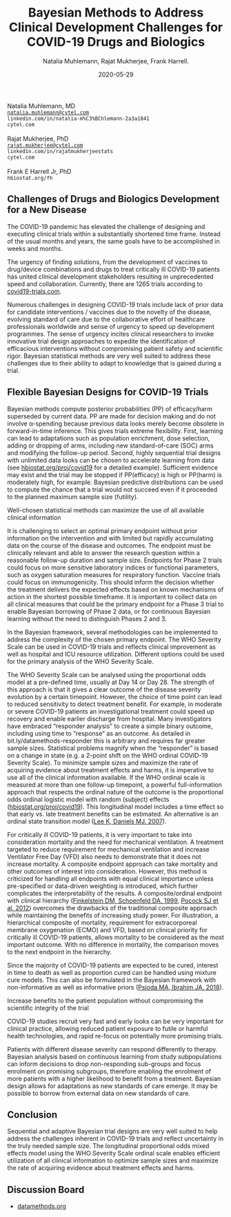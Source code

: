 ﻿---
title: "Bayesian Methods to Address Clinical Development Challenges for COVID-19 Drugs and Biologics"

author: Natalia Muhlemann, Rajat Mukherjee, Frank Harrell.
date: 2020-05-29
slug: bayes-covid 
categories: []
tags:
  - bayes
  - RCT
  - design
  - drug-evaluation
  - medicine
  - responder-analysis
  - covid-19

summary: The COVID-19 pandemic has elevated the challenge for designing and executing clinical trials with vaccines and drug/device combinations within a substantially shortened time frame.  Numerous challenges in designing COVID-19 trials include lack of prior data for candidate interventions / vaccines due to the novelty of the disease, evolving standard of care and sense of urgency to speed up development programmes. We propose sequential and adaptive Bayesian trial designs to help address the challenges inherent in COVID-19 trials. In the Bayesian framework, several methodologies can be implemented to address the complexity of the primary endpoint choice. Different options could be used for the primary analysis of the WHO Severity Scale, frequently used in COVID-19 trials.  We propose the longitudinal proportional odds mixed effects model using the WHO Severity Scale ordinal scale. This enables efficient utilization of all clinical information to optimize sample sizes and maximize the rate of acquiring evidence about treatment effects and harms.
---
Natalia Muhlemann, MD<br><small><tt>natalia.muhlemann@cytel.com</tt></small><br><small><tt>linkedin.com/in/natalia-m%C3%BChlemann-2a3a1841</tt></small><br><small><tt>cytel.com</tt></small><br><br>
Rajat Mukherjee, PhD<br><small><tt>rajat.mukherjee@cytel.com</tt></small><br><small><tt>linkedin.com/in/rajatmukherjeestats</tt></small><br><small><tt>cytel.com</tt></small><br><br>
Frank E Harrell Jr, PhD<br><small><tt>hbiostat.org/fh</tt></small>

##  Challenges of Drugs and Biologics Development for a New Disease 

The COVID-19 pandemic has elevated the challenge of designing and executing clinical trials within a substantially shortened time frame.  Instead of the usual months and years, the same goals have to be accomplished in weeks and months. 

The urgency of finding solutions, from the development of vaccines to drug/device combinations and drugs to treat critically ill COVID-19 patients has united clinical development stakeholders resulting in unprecedented speed and collaboration. Currently, there are 1265 trials according to [covid19-trials.com](https://covid19-trials.com). 

Numerous challenges in designing COVID-19 trials include lack of prior data for candidate interventions / vaccines due to the novelty of the disease, evolving standard of care due to the collaborative effort of healthcare professionals worldwide and sense of urgency to speed up development programmes. The sense of urgency incites clinical researchers to invoke innovative trial design approaches to expedite the identification of efficacious interventions without compromising patient safety and scientific rigor.  Bayesian statistical methods are very well suited to address these challenges due to their ability to adapt to knowledge that is gained during a trial. 

## Flexible Bayesian Designs for COVID-19 Trials 

Bayesian methods compute posterior probabilities (PP) of efficacy/harm superseded by current data.  PP are made for decision making and do not involve α-spending because previous data looks merely become obsolete in forward-in-time inference.  This gives trials extreme flexibility. First, learning can lead to adaptations such as population enrichment, dose selection, adding or dropping of arms, including new standard-of-care (SOC) arms and modifying the follow-up period. Second, highly sequential trial designs with unlimited data looks can be chosen to accelerate learning from data (see [hbiostat.org/proj/covid19](https://hbiostat.org/proj/covid19) for a detailed example). Sufficient evidence may exist and the trial may be stopped if PP(efficacy) is high or PP(harm) is moderately high, for example.  Bayesian predictive distributions can be used to compute the chance that a trial would not succeed even if it proceeded to the planned maximum sample size (futility).  

Well-chosen statistical methods can maximize the use of all available clinical information 

It is challenging to select an optimal primary endpoint without prior information on the intervention and with limited but rapidly accumulating data on the course of the disease and outcomes.  The endpoint must be clinically relevant and able to answer the research question within a reasonable follow-up duration and sample size. Endpoints for Phase 2 trials could focus on more sensitive laboratory indices or functional parameters, such as oxygen saturation measures for respiratory function. Vaccine trials could focus on immunogenicity. This should inform the decision whether the treatment delivers the expected effects based on known mechanisms of action in the shortest possible timeframe.  It is important to collect data on all clinical measures that could be the primary endpoint for a Phase 3 trial to enable Bayesian borrowing of Phase 2 data, or for continuous Bayesian learning without the need to distinguish Phases 2 and 3. 

In the Bayesian framework, several methodologies can be implemented to address the complexity of the chosen primary endpoint. The WHO Severity Scale can be used in COVID-19 trials and reflects clinical improvement as well as hospital and ICU resource utilization.  Different options could be used for the primary analysis of the WHO Severity Scale.  

The WHO Severity Scale can be analysed using the proportional odds model at a pre-defined time, usually at Day 14 or Day 28. The strength of this approach is that it gives a clear outcome of the disease severity evolution by a certain timepoint. However, the choice of time point can lead to reduced sensitivity to detect treatment benefit. For example, in moderate or severe COVID-19 patients an investigational treatment could speed up recovery and enable earlier discharge from hospital.  Many investigators have embraced “responder analysis” to create a simple binary outcome, including using time to “response” as an outcome.  As detailed in bit.ly/datamethods-responder this is arbitrary and requires far greater sample sizes.  Statistical problems magnify when the “responder” is based on a change in state (e.g. a 2-point shift on the WHO ordinal COVID-19 Severity Scale).  To minimize sample sizes and maximize the rate of acquiring evidence about treatment effects and harms, it is imperative to use all of the clinical information available.  If the WHO ordinal scale is measured at more than one follow-up timepoint, a powerful full-information approach that respects the ordinal nature of the outcome is the proportional odds ordinal logistic model with random (subject) effects ([hbiostat.org/proj/covid19](https://hbiostat.org/proj/covid19)). This longitudinal model includes a time effect so that early vs. late treatment benefits can be estimated.  An alternative is an ordinal state transition model ([Lee K, Daniels MJ. 2007](https://doi.org/10.1111/j.1541-0420.2007.00800.x)).

For critically ill COVID-19 patients, it is very important to take into consideration mortality and the need for mechanical ventilation. A treatment targeted to reduce requirement for mechanical ventilation and increase Ventilator Free Day (VFD) also needs to demonstrate that it does not increase mortality. A composite endpoint approach can take mortality and other outcomes of interest into consideration. However, this method is criticized for handling all endpoints with equal clinical importance unless pre-specified or data-driven weighting is introduced, which further complicates the interpretability of the results. A composite/ordinal endpoint with clinical hierarchy ([Finkelstein DM, Schoenfeld DA. 1999](https://doi.org/10.1002/(SICI)1097-0258(19990615)18:11<1341::AID-SIM129>3.0.CO;2-7), [Pocock SJ et al. 2012](https://doi.org/10.1093/eurheartj/ehr352)) overcomes the drawbacks of the traditional composite approach while maintaining the benefits of increasing study power.  For illustration, a hierarchical composite of mortality, requirement for extracorporeal membrane oxygenation (ECMO) and VFD, based on clinical priority for critically ill COVID-19 patients, allows mortality to be considered as the most important outcome. With no difference in mortality, the comparison moves to the next endpoint in the hierarchy. 

Since the majority of COVID-19 patients are expected to be cured, interest in time to death as well as proportion cured can be handled using mixture cure models. This can also be formulated in the Bayesian framework with non-informative as well as informative priors ([Psioda MA, Ibrahim JA. 2018](https://doi.org/10.1002/sim.7846)).

Increase benefits to the patient population without compromising the scientific integrity of the trial

COVID-19 studies recruit very fast and early looks can be very important for clinical practice, allowing reduced patient exposure to futile or harmful health technologies, and rapid re-focus on potentially more promising trials. 

Patients with different disease severity can respond differently to therapy. Bayesian analysis based on continuous learning from study subpopulations can inform decisions to drop non-responding sub-groups and focus enrolment on promising subgroups, therefore enabling the enrolment of more patients with a higher likelihood to benefit from a treatment. Bayesian design allows for adaptations as new standards of care emerge. It may be possible to borrow from external data on new standards of care. 

## Conclusion 

Sequential and adaptive Bayesian trial designs are very well suited to help address the challenges inherent in COVID-19 trials and reflect uncertainty in the truly needed sample size. The longitudinal proportional odds mixed effects model using the WHO Severity Scale ordinal scale enables efficient utilization of all clinical information to optimize sample sizes and maximize the rate of acquiring evidence about treatment effects and harms. 

## Discussion Board

* [datamethods.org](https://discourse.datamethods.org/tag/covid-19)

